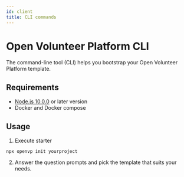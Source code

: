 ```yaml
---
id: client
title: CLI commands
---
```



# Open Volunteer Platform CLI

The command-line tool (CLI) helps you bootstrap your Open Volunteer Platform template.

## Requirements

* [Node.js 10.0.0](https://nodejs.org/en/download/) or later version
* Docker and Docker compose

## Usage

1. Execute starter 

```
npx openvp init yourproject
```
2. Answer the question prompts and pick the template that suits your needs.

